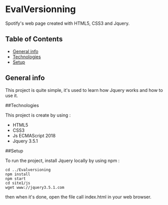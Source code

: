 # EvalVersionning

Spotify's web page created with HTML5, CSS3 and Jquery.

## Table of Contents
* [General info](#general-info)
* [Technologies](#technologies)
* [Setup](#setup)

## General info 
This project is quite simple,  it's used to learn how Jquery works and how to use it.

##Technologies 

This project is create by using : 

* HTML5
* CSS3
* Js ECMAScript 2018
* Jquery 3.5.1

##Setup 

To run the project, install Jquery locally by using npm :

```
cd ../Evalversioning 
npm install 
npm start
cd site1/js
wget www://jquery3.5.1.com
```
then when it's done, open the file call index.html in your web browser. 
